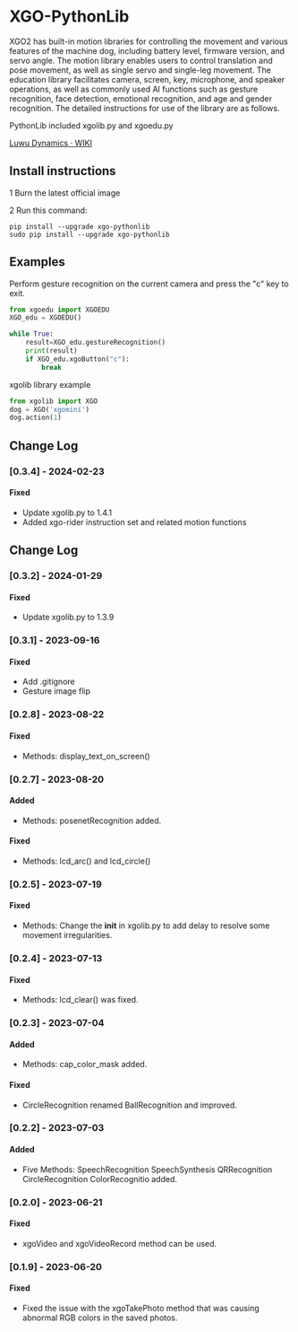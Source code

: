 # XGO-PythonLib

XGO2 has built-in motion libraries for controlling the movement and various features of the machine dog, including battery level, firmware version, and servo angle. The motion library enables users to control translation and pose movement, as well as single servo and single-leg movement. The education library facilitates camera, screen, key, microphone, and speaker operations, as well as commonly used AI functions such as gesture recognition, face detection, emotional recognition, and age and gender recognition.  The detailed instructions for use of the library are as follows.

PythonLib included xgolib.py and xgoedu.py

[Luwu Dynamics · WIKI](https://www.yuque.com/luwudynamics)


## Install instructions 

1 Burn the latest official image 

2 Run this command:

```
pip install --upgrade xgo-pythonlib
sudo pip install --upgrade xgo-pythonlib
```

## Examples

Perform gesture recognition on the current camera and press the "c" key to exit.

```python
from xgoedu import XGOEDU 
XGO_edu = XGOEDU()

while True:
    result=XGO_edu.gestureRecognition()  
    print(result)
    if XGO_edu.xgoButton("c"):  
        break
```
xgolib library example
```python
from xgolib import XGO
dog = XGO('xgomini')
dog.action(1)
```
## Change Log

### [0.3.4] - 2024-02-23

#### Fixed
- Update xgolib.py to 1.4.1
- Added xgo-rider instruction set and related motion functions

## Change Log

### [0.3.2] - 2024-01-29

#### Fixed

- Update xgolib.py to 1.3.9

### [0.3.1] - 2023-09-16

#### Fixed

- Add .gitignore
- Gesture image flip

### [0.2.8] - 2023-08-22

#### Fixed

- Methods: display_text_on_screen()

### [0.2.7] - 2023-08-20

#### Added

- Methods: posenetRecognition added.

#### Fixed

- Methods: lcd_arc() and lcd_circle() 

### [0.2.5] - 2023-07-19

#### Fixed

- Methods: Change the __init__ in xgolib.py to add delay to resolve some movement irregularities.

### [0.2.4] - 2023-07-13

#### Fixed

- Methods: lcd_clear() was fixed.

### [0.2.3] - 2023-07-04

#### Added

- Methods: cap_color_mask added.

#### Fixed

- CircleRecognition renamed BallRecognition and improved.

### [0.2.2] - 2023-07-03

#### Added

- Five Methods: SpeechRecognition SpeechSynthesis QRRecognition CircleRecognition ColorRecognitio added.

### [0.2.0] - 2023-06-21

#### Fixed

- xgoVideo and xgoVideoRecord method can be used.

### [0.1.9] - 2023-06-20

#### Fixed

- Fixed the issue with the xgoTakePhoto method that was causing abnormal RGB colors in the saved photos.




